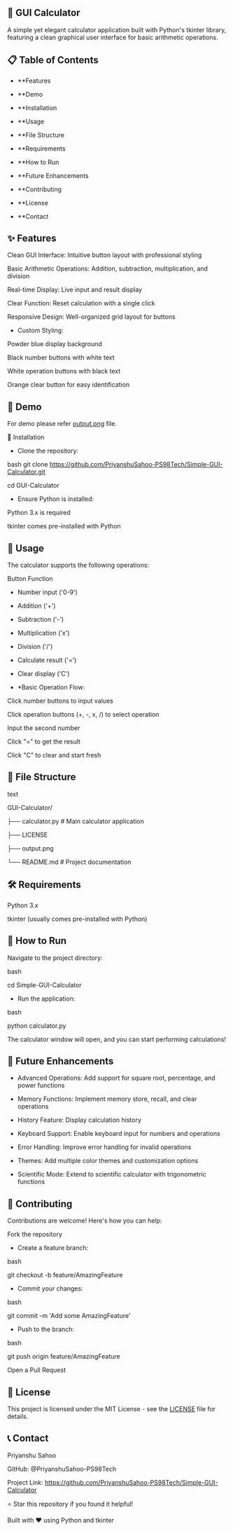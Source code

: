 ## 🧮 GUI Calculator
A simple yet elegant calculator application built with Python's tkinter library, featuring a clean graphical user interface for basic arithmetic operations.

## 📋 Table of Contents
- **Features

- **Demo

- **Installation

- **Usage

- **File Structure

- **Requirements

- **How to Run

- **Future Enhancements

- **Contributing

- **License

- **Contact

## ✨ Features
Clean GUI Interface: Intuitive button layout with professional styling

Basic Arithmetic Operations: Addition, subtraction, multiplication, and division

Real-time Display: Live input and result display

Clear Function: Reset calculation with a single click

Responsive Design: Well-organized grid layout for buttons

- Custom Styling:

Powder blue display background

Black number buttons with white text

White operation buttons with black text

Orange clear button for easy identification

## 🎯 Demo
For demo please refer [output.png](https://github.com/PriyanshuSahoo-PS98Tech/Simple-GUI-Calculator/blob/main/output.png) file.

🔧 Installation
- Clone the repository:

bash
git clone https://github.com/PriyanshuSahoo-PS98Tech/Simple-GUI-Calculator.git

cd GUI-Calculator

- Ensure Python is installed:

Python 3.x is required

tkinter comes pre-installed with Python

## 📖 Usage
The calculator supports the following operations:

Button	Function

- Number input ('0-9')

- Addition ('+')

- Subtraction ('-')

- Multiplication ('x')

- Division ('/')

- Calculate result ('=')

- Clear display ('C')

- *Basic Operation Flow:

Click number buttons to input values

Click operation buttons (+, -, x, /) to select operation

Input the second number

Click "=" to get the result

Click "C" to clear and start fresh

## 📁 File Structure
text

GUI-Calculator/

├── calculator.py          # Main calculator application

├── LICENSE

├── output.png

└── README.md             # Project documentation

## 🛠️ Requirements
Python 3.x

tkinter (usually comes pre-installed with Python)

## 🚀 How to Run
Navigate to the project directory:

bash

cd Simple-GUI-Calculator

- Run the application:

bash

python calculator.py

The calculator window will open, and you can start performing calculations!

## 🔮 Future Enhancements
- Advanced Operations: Add support for square root, percentage, and power functions

- Memory Functions: Implement memory store, recall, and clear operations

- History Feature: Display calculation history

- Keyboard Support: Enable keyboard input for numbers and operations

- Error Handling: Improve error handling for invalid operations

- Themes: Add multiple color themes and customization options

- Scientific Mode: Extend to scientific calculator with trigonometric functions

## 🤝 Contributing
Contributions are welcome! Here's how you can help:

Fork the repository

- Create a feature branch:

bash

git checkout -b feature/AmazingFeature

- Commit your changes:

bash

git commit -m 'Add some AmazingFeature'

- Push to the branch:

bash

git push origin feature/AmazingFeature

Open a Pull Request

## 📄 License
This project is licensed under the MIT License - see the [LICENSE](https://github.com/PriyanshuSahoo-PS98Tech/Simple-GUI-Calculator/blob/main/LICENSE) file for details.

## 📞 Contact
Priyanshu Sahoo

GitHub: @PriyanshuSahoo-PS98Tech

Project Link: https://github.com/PriyanshuSahoo-PS98Tech/Simple-GUI-Calculator

⭐ Star this repository if you found it helpful!

Built with ❤️ using Python and tkinter
